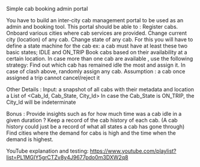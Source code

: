 Simple cab booking admin portal

You have to build an inter-city cab management portal to be used as an admin and booking tool.
This portal should be able to :
Register cabs.
Onboard various cities where cab services are provided.
Change current city (location) of any cab.
Change state of any cab. For this you will have to define a state machine for the cab ex: a cab must have at least these two basic states; IDLE and ON_TRIP
Book cabs based on their availability at a certain location. In case more than one cab are available , use the following strategy:
Find out which cab has remained idle the most and assign it.
In case of clash above, randomly assign any cab.
Assumption : a cab once assigned a trip cannot cancel/reject it
 
Other Details :
Input: a snapshot of all cabs with their metadata and location
a List of <Cab_Id, Cab_State, City_Id>
In case the Cab_State is ON_TRIP, the City_Id will be indeterminate
 
Bonus :
Provide insights such as for how much time was a cab idle in a given duration ?
Keep a record of the cab history of each cab. (A cab history could just be a record of what all states a cab has gone through)
Find cities where the demand for cabs is high and the time when the demand is highest.

YouTube explanation and testing:
https://www.youtube.com/playlist?list=PL1MGIY5grCTZv8y4J9677pdo0m3DXW2q8
